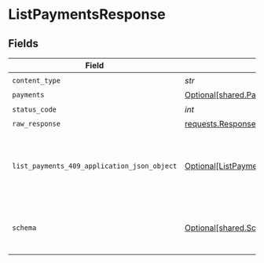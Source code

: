 # ListPaymentsResponse


## Fields

| Field                                                                                                 | Type                                                                                                  | Required                                                                                              | Description                                                                                           |
| ----------------------------------------------------------------------------------------------------- | ----------------------------------------------------------------------------------------------------- | ----------------------------------------------------------------------------------------------------- | ----------------------------------------------------------------------------------------------------- |
| `content_type`                                                                                        | *str*                                                                                                 | :heavy_check_mark:                                                                                    | N/A                                                                                                   |
| `payments`                                                                                            | [Optional[shared.Payments]](../../models/shared/payments.md)                                          | :heavy_minus_sign:                                                                                    | Success                                                                                               |
| `status_code`                                                                                         | *int*                                                                                                 | :heavy_check_mark:                                                                                    | N/A                                                                                                   |
| `raw_response`                                                                                        | [requests.Response](https://requests.readthedocs.io/en/latest/api/#requests.Response)                 | :heavy_minus_sign:                                                                                    | N/A                                                                                                   |
| `list_payments_409_application_json_object`                                                           | [Optional[ListPayments409ApplicationJSON]](../../models/operations/listpayments409applicationjson.md) | :heavy_minus_sign:                                                                                    | The data type's dataset has not been requested or is still syncing.                                   |
| `schema`                                                                                              | [Optional[shared.Schema]](../../models/shared/schema.md)                                              | :heavy_minus_sign:                                                                                    | Your `query` parameter was not correctly formed                                                       |